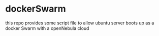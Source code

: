 # dockerSwarm
this repo provides some script file to allow ubuntu server boots up as a docker Swarm with a openNebula cloud
